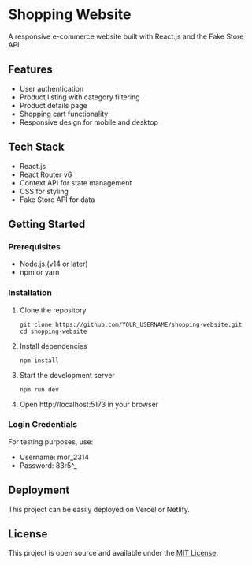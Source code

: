 # Shopping Website

A responsive e-commerce website built with React.js and the Fake Store API.

## Features

- User authentication
- Product listing with category filtering
- Product details page
- Shopping cart functionality
- Responsive design for mobile and desktop

## Tech Stack

- React.js
- React Router v6
- Context API for state management
- CSS for styling
- Fake Store API for data

## Getting Started

### Prerequisites

- Node.js (v14 or later)
- npm or yarn

### Installation

1. Clone the repository
   ```
   git clone https://github.com/YOUR_USERNAME/shopping-website.git
   cd shopping-website
   ```

2. Install dependencies
   ```
   npm install
   ```

3. Start the development server
   ```
   npm run dev
   ```

4. Open http://localhost:5173 in your browser

### Login Credentials

For testing purposes, use:
- Username: mor_2314
- Password: 83r5^_

## Deployment

This project can be easily deployed on Vercel or Netlify.

## License

This project is open source and available under the [MIT License](LICENSE).
